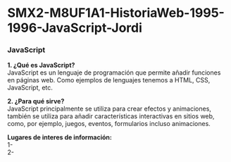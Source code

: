 # SMX2-M8UF1A1-HistoriaWeb-1995-1996-JavaScript-Jordi

### **JavaScript**

**1. ¿Qué es JavaScript?**  
JavaScript es un lenguaje de programación que permite añadir funciones en páginas web.
Como ejemplos de lenguajes tenemos a HTML, CSS, JavaScript, etc.

**2. ¿Para qué sirve?**  
JavaScript principalmente se utiliza para crear efectos y animaciones, también se utiliza para añadir características interactivas en sitios web, como, por ejemplo, juegos, eventos, formularios incluso animaciones.  


**Lugares de interes de información:**  
1- []()  
2- []()
